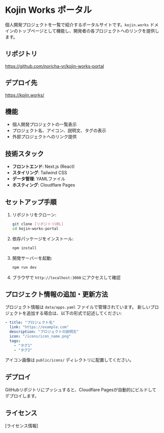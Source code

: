 # Kojin Works ポータル

個人開発プロジェクトを一覧で紹介するポータルサイトです。`kojin.works` ドメインのトップページとして機能し、開発者の各プロジェクトへのリンクを提供します。

## リポジトリ

https://github.com/noricha-vr/kojin-works-portal

## デプロイ先

https://kojin.works/

## 機能

- 個人開発プロジェクトの一覧表示
- プロジェクト名、アイコン、説明文、タグの表示
- 外部プロジェクトへのリンク提供

## 技術スタック

- **フロントエンド**: Next.js (React)
- **スタイリング**: Tailwind CSS
- **データ管理**: YAMLファイル
- **ホスティング**: Cloudflare Pages

## セットアップ手順

1. リポジトリをクローン:
   ```bash
   git clone [リポジトリURL]
   cd kojin-works-portal
   ```

2. 依存パッケージをインストール:
   ```bash
   npm install
   ```

3. 開発サーバーを起動:
   ```bash
   npm run dev
   ```

4. ブラウザで `http://localhost:3000` にアクセスして確認

## プロジェクト情報の追加・更新方法

プロジェクト情報は `data/apps.yaml` ファイルで管理されています。
新しいプロジェクトを追加する場合は、以下の形式で記述してください:

```yaml
- title: "プロジェクト名"
  link: "https://example.com"
  description: "プロジェクトの説明文"
  icon: "/icons/icon_name.png"
  tags:
    - "タグ1"
    - "タグ2"
```

アイコン画像は `public/icons/` ディレクトリに配置してください。

## デプロイ

GitHubリポジトリにプッシュすると、Cloudflare Pagesが自動的にビルドしてデプロイします。

## ライセンス

[ライセンス情報]
